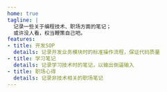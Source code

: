 ```yaml
---
home: true
tagline: |
  记录一些关于编程技术、职场方面的笔记；
  或许没人看，权当鞭策自己吧。
features:
- title: 开发SOP
  details: 记录开发业务模块时的标准操作流程，保证代码质量
- title: 学习笔记
  details: 记录学习技术时的笔记，以输出倒逼输入
- title: 职场心得
  details: 记录非技术相关的职场笔记
---
```











